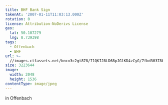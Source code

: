 ```yaml
---
title: BHF Bank Sign
takenAt: '2007-01-11T11:03:13.000Z'
rotation: 0
license: Attribution-NoDerivs License
geo:
  lat: 50.107279
  lng: 8.739398
tags:
  - Offenbach
  - BHF
url: >-
  //images.ctfassets.net/bncv3c2gt878/71QKIJ8LD68pJGlKD4zCyG/7fbd30378b44c524bf2c21fcfa35dcb5/bhf-bank-sign_4340820864_o
size: 3223644
image:
  width: 2048
  height: 1536
contentType: image/jpeg
---
```


in Offenbach